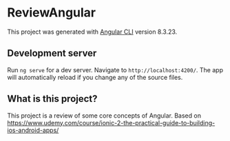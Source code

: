 # ReviewAngular

This project was generated with [Angular CLI](https://github.com/angular/angular-cli) version 8.3.23.

## Development server

Run `ng serve` for a dev server. Navigate to `http://localhost:4200/`. The app will automatically reload if you change any of the source files.

## What is this project?

This project is a review of some core concepts of Angular. 
Based on https://www.udemy.com/course/ionic-2-the-practical-guide-to-building-ios-android-apps/
